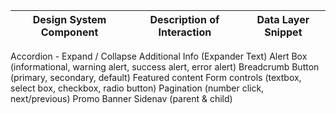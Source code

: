 
| Design System Component | Description of Interaction | Data Layer Snippet 
|--|--|--|
Accordion - Expand / Collapse
Additional Info (Expander Text)
Alert Box (informational, warning alert, success alert, error alert) 
Breadcrumb
Button (primary, secondary, default) 
Featured content 
Form controls (textbox, select box, checkbox, radio button) 
Pagination (number click, next/previous) 
Promo Banner
Sidenav (parent & child) 

